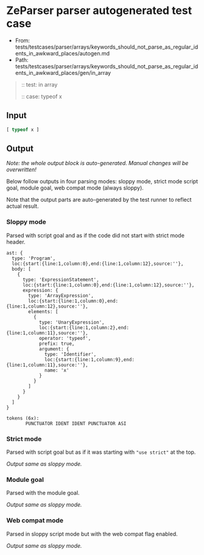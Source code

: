 # ZeParser parser autogenerated test case

- From: tests/testcases/parser/arrays/keywords_should_not_parse_as_regular_idents_in_awkward_places/autogen.md
- Path: tests/testcases/parser/arrays/keywords_should_not_parse_as_regular_idents_in_awkward_places/gen/in_array

> :: test: in array
>
> :: case: typeof x

## Input


`````js
[ typeof x ]
`````

## Output

_Note: the whole output block is auto-generated. Manual changes will be overwritten!_

Below follow outputs in four parsing modes: sloppy mode, strict mode script goal, module goal, web compat mode (always sloppy).

Note that the output parts are auto-generated by the test runner to reflect actual result.

### Sloppy mode

Parsed with script goal and as if the code did not start with strict mode header.

`````
ast: {
  type: 'Program',
  loc:{start:{line:1,column:0},end:{line:1,column:12},source:''},
  body: [
    {
      type: 'ExpressionStatement',
      loc:{start:{line:1,column:0},end:{line:1,column:12},source:''},
      expression: {
        type: 'ArrayExpression',
        loc:{start:{line:1,column:0},end:{line:1,column:12},source:''},
        elements: [
          {
            type: 'UnaryExpression',
            loc:{start:{line:1,column:2},end:{line:1,column:11},source:''},
            operator: 'typeof',
            prefix: true,
            argument: {
              type: 'Identifier',
              loc:{start:{line:1,column:9},end:{line:1,column:11},source:''},
              name: 'x'
            }
          }
        ]
      }
    }
  ]
}

tokens (6x):
       PUNCTUATOR IDENT IDENT PUNCTUATOR ASI
`````

### Strict mode

Parsed with script goal but as if it was starting with `"use strict"` at the top.

_Output same as sloppy mode._

### Module goal

Parsed with the module goal.

_Output same as sloppy mode._

### Web compat mode

Parsed in sloppy script mode but with the web compat flag enabled.

_Output same as sloppy mode._
